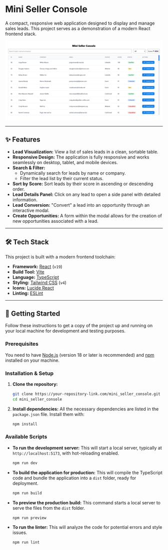 # Mini Seller Console

A compact, responsive web application designed to display and manage sales leads. This project serves as a demonstration of a modern React frontend stack.

![Mini Seller Console Demo](public/mini_seller_console.png)

---

## ✨ Features

- **Lead Visualization:** View a list of sales leads in a clean, sortable table.
- **Responsive Design:** The application is fully responsive and works seamlessly on desktop, tablet, and mobile devices.
- **Search & Filter:**
  - Dynamically search for leads by name or company.
  - Filter the lead list by their current status.
- **Sort by Score:** Sort leads by their score in ascending or descending order.
- **Lead Details Panel:** Click on any lead to open a side panel with detailed information.
- **Lead Conversion:** "Convert" a lead into an opportunity through an interactive modal.
- **Create Opportunities:** A form within the modal allows for the creation of new opportunities associated with a lead.

---

## 🛠️ Tech Stack

This project is built with a modern frontend toolchain:

- **Framework:** [React](https://react.dev/) (`v19`)
- **Build Tool:** [Vite](https://vitejs.dev/)
- **Language:** [TypeScript](https://www.typescriptlang.org/)
- **Styling:** [Tailwind CSS](https://tailwindcss.com/) (`v4`)
- **Icons:** [Lucide React](https://lucide.dev/)
- **Linting:** [ESLint](https://eslint.org/)

---

## 🚀 Getting Started

Follow these instructions to get a copy of the project up and running on your local machine for development and testing purposes.

### Prerequisites

You need to have [Node.js](https://nodejs.org/) (version 18 or later is recommended) and [npm](https://www.npmjs.com/) installed on your machine.

### Installation & Setup

1.  **Clone the repository:**

    ```sh
    git clone https://your-repository-link.com/mini_seller_console.git
    cd mini_seller_console
    ```

2.  **Install dependencies:**
    All the necessary dependencies are listed in the `package.json` file. Install them with:
    ```sh
    npm install
    ```

### Available Scripts

- **To run the development server:**
  This will start a local server, typically at `http://localhost:5173`, with hot-reloading enabled.

  ```sh
  npm run dev
  ```

- **To build the application for production:**
  This will compile the TypeScript code and bundle the application into a `dist` folder, ready for deployment.

  ```sh
  npm run build
  ```

- **To preview the production build:**
  This command starts a local server to serve the files from the `dist` folder.

  ```sh
  npm run preview
  ```

- **To run the linter:**
  This will analyze the code for potential errors and style issues.
  ```sh
  npm run lint
  ```
